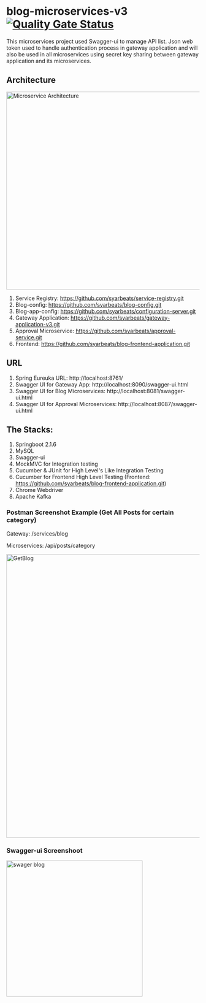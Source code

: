 # blog-microservices-v3 [![Quality Gate Status](http://ec2-54-169-150-26.ap-southeast-1.compute.amazonaws.com:9000/api/project_badges/measure?project=Blog-Microservices-Ehancement&metric=alert_status)](http://ec2-54-169-150-26.ap-southeast-1.compute.amazonaws.com:9000/dashboard?id=Blog-Microservices-Ehancement)
This microservices project used Swagger-ui to manage API list. 
Json web token used to handle authentication process in gateway application and will also be used in all microservices using 
secret key sharing between gateway application and its microservices. 

## Architecture

<img width="516" alt="Microservice Architecture" src="https://user-images.githubusercontent.com/18225438/70013213-8ac45380-15a9-11ea-9786-e42bc4bfacbb.PNG">

1. Service Registry: https://github.com/syarbeats/service-registry.git
2. Blog-config: https://github.com/syarbeats/blog-config.git
3. Blog-app-config: https://github.com/syarbeats/configuration-server.git
4. Gateway Application: https://github.com/syarbeats/gateway-application-v3.git
5. Approval Microservice: https://github.com/syarbeats/approval-service.git
6. Frontend: https://github.com/syarbeats/blog-frontend-application.git

## URL
1. Spring Eureuka URL: http://localhost:8761/
2. Swagger UI for Gateway App: http://localhost:8090/swagger-ui.html
3. Swagger UI for Blog Microservices: http://localhost:8081/swagger-ui.html
4. Swagger UI for Approval Microservices: http://localhost:8087/swagger-ui.html

## The Stacks:
1. Springboot 2.1.6
2. MySQL
3. Swagger-ui
4. MockMVC for Integration testing
5. Cucumber & JUnit for High Level's Like Integration Testing
6. Cucumber for Frontend High Level Testing (Frontend: https://github.com/syarbeats/blog-frontend-application.git)
7. Chrome Webdriver
8. Apache Kafka


### Postman Screenshot Example (Get All Posts for certain category)

Gateway: /services/blog

Microservices: /api/posts/category

<img width="740" alt="GetBlog" src="https://user-images.githubusercontent.com/18225438/64406820-fa12d000-d0ac-11e9-940e-4f5c8ad52d7a.PNG">

### Swagger-ui Screenshoot

<img width="355" alt="swager blog" src="https://user-images.githubusercontent.com/18225438/64321511-ddae5f00-cfea-11e9-8dd6-0aaf178c981a.PNG">



